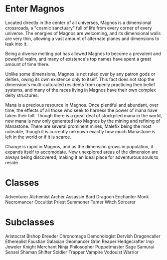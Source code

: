 <!-- TITLE: LEXITRON™ Home Screen -->
<!-- SUBTITLE: LEXITRON™, your digital guide to Magnos -->

# Enter Magnos
Located directly in the center of all universes, Magnos is a dimensional crossroads, a "cosmic sanctuary" full of life from every corner of every universe. The energies of Magnos are welcoming, and its dimensional walls are very thin, allowing a vast amount of alternate planes and dimensions to leak into it.

Being a diverse melting pot has allowed Magnos to become a prevalent and powerful realm, and many of existence's top names have spent a great amount of time there. 

Unlike some dimensions, Magnos is not ruled over by any patron gods or deities, owing its own existence only to itself. This fact does not stop the dimension's multi-culturaled residents from openly practicing their belief systems, and many of the races living in Magnos have their own complex deity structures.

Mana is a precious resource in Magnos. Once plentiful and abundant, over time, the effects of all those who seek to harness the power of mana have taken their toll. Though there is a great deal of stockpiled mana in the world, new mana is now only generated into Magnos by the mining and refining of Manastone. There are several prominent mines, Malefix being the most noteable, though it is currently unknown exactly how much Manastone is left in the world or if it is scarce.

Change is rapid in Magnos, and as the dimension grows in population, it expands itself to accomodate. New unexplored areas of the dimension are always being discovered, making it an ideal place for adventurous souls to reside


# Classes
Adventurer
Alchemist
Archer
Assassin
Bard
Dragoon
Enchanter
Monk
Necromancer
Occultist
Priest
Summoner
Tamer
Witch
Sorcerer

# Subclasses

Aristocrat
Bishop
Breeder
Chronomage
Demonologist
Dervish
Dragoncaller
Etherealist
Faustian
Galaxian
Geomancer
Grim Reaper
Hedgecrafter
Imp
Jeweler
Knight
Merchant
Ninja
Philosopher
Puppetmaster
Sage
Samurai
Sensei
Shaman
Shifter
Soldier
Trapper
Vampire
Vodouist
Warrior






